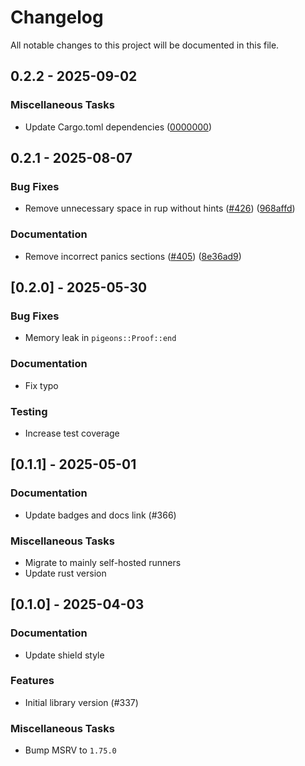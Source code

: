 # Changelog

All notable changes to this project will be documented in this file.

## 0.2.2 - 2025-09-02

### Miscellaneous Tasks

- Update Cargo.toml dependencies ([0000000](0000000))

<!-- generated by git-cliff -->
## 0.2.1 - 2025-08-07

### Bug Fixes

- Remove unnecessary space in rup without hints ([#426](https://github.com/chrjabs/rustsat/pull/426)) ([968affd](968affdc57c0e599e958e51a9d6f136ad3d88341))

### Documentation

- Remove incorrect panics sections ([#405](https://github.com/chrjabs/rustsat/pull/405)) ([8e36ad9](8e36ad98aed72a053665f0f8327853b145ef225d))

<!-- generated by git-cliff -->
## [0.2.0] - 2025-05-30

### Bug Fixes

- Memory leak in `pigeons::Proof::end`

### Documentation

- Fix typo

### Testing

- Increase test coverage

<!-- generated by git-cliff -->
## [0.1.1] - 2025-05-01

### Documentation

- Update badges and docs link (#366)

### Miscellaneous Tasks

- Migrate to mainly self-hosted runners
- Update rust version

<!-- generated by git-cliff -->
## [0.1.0] - 2025-04-03

### Documentation

- Update shield style

### Features

- Initial library version (#337)

### Miscellaneous Tasks

- Bump MSRV to `1.75.0`

<!-- generated by git-cliff -->
